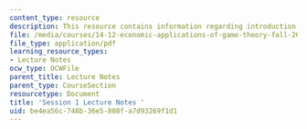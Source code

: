 ```yaml
---
content_type: resource
description: This resource contains information regarding introduction.
file: /media/courses/14-12-economic-applications-of-game-theory-fall-2012/be4ea56c748b36e5808fa7d93269f1d1_MIT14_12F12_chap1_intro.pdf
file_type: application/pdf
learning_resource_types:
- Lecture Notes
ocw_type: OCWFile
parent_title: Lecture Notes
parent_type: CourseSection
resourcetype: Document
title: 'Session 1 Lecture Notes '
uid: be4ea56c-748b-36e5-808f-a7d93269f1d1
---
```

